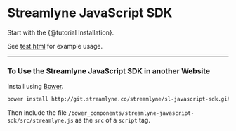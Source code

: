 # Streamlyne JavaScript SDK

Start with the {@tutorial Installation}.

See [test.html](/test.html?noglobals=true&notrycatch=true) for example usage.

-----

### To Use the Streamlyne JavaScript SDK in another Website

Install using [Bower](http://bower.io/).

```bash
bower install http://git.streamlyne.co/streamlyne/sl-javascript-sdk.git --save
```

Then include the file `/bower_components/streamlyne-javascript-sdk/src/streamlyne.js` as the `src` of a `script` tag.

